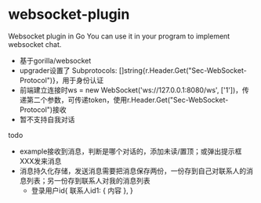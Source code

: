 # websocket-plugin
Websocket plugin in Go
You can use it in your program to implement websocket chat.

- 基于gorilla/websocket
- upgrader设置了 Subprotocols: []string{r.Header.Get("Sec-WebSocket-Protocol")}，用于身份认证
- 前端建立连接时ws = new WebSocket('ws://127.0.0.1:8080/ws', ['1'])，传递第二个参数，可传递token，使用r.Header.Get("Sec-WebSocket-Protocol")接收
- 暂不支持自我对话

todo
- example接收到消息，判断是哪个对话的，添加未读/置顶；或弹出提示框XXX发来消息
- 消息持久化存储，发送消息需要把消息保存两份，一份存到自己对联系人的消息列表；另一份存到联系人对我的消息列表
    - 登录用户id{
        联系人id1: {
            内容
        },
    }
